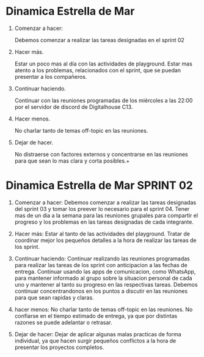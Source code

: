 # Dinamica Estrella de Mar

1. Comenzar a hacer:

	Debemos comenzar a realizar las tareas designadas en el sprint 02

2. Hacer más.

	Estar un poco mas al día con las actividades de playground.
  	Estar mas atento a los problemas, relacionados con el sprint, que se puedan presentar a los compañeros.

3. Continuar haciendo.

	Continuar con las reuniones programadas de los miércoles a las 22:00 por el servidor de discord de Digitalhouse C13.

4. Hacer menos.

  	No charlar tanto de temas off-topic en las reuniones.

5. Dejar de hacer.
	
  	No distraerse con factores externos y concentrarse en las reuniones para que sean lo mas clara y corta posibles.+
   
# Dinamica Estrella de Mar SPRINT 02

1. Comenzar a hacer:
	Debemos comenzar a realizar las tareas designadas del sprint 03 y tomar los preever lo necesario para el sprint 04.
	Tener mas de un dia a la semana para las reuniones grupales para compartir el progreso y los problemas en las tareas designadas de 	cada integrante.

3. Hacer más:
	Estar al tanto de las actividades del playground.
	Tratar de coordinar mejor los pequeños detalles a la hora de realizar las tareas de los sprint.

5. Continuar haciendo:
	Continuar realizando las reuniones programadas para realizar las tareas de los sprint con anticipacion a las fechas de entrega.
	Continuar usando las apps de comunicacion, como WhatsApp, para mantener informado al grupo sobre la situacion personal de cada uno y mantener al tanto su progreso en las respectivas tareas.
   	Debemos continuar concentrandonos en los puntos a discutir en las reuniones para que sean rapidas y claras.
   
7. hacer menos:
	No charlar tanto de temas off-topic en las reuniones.
   	No confiarse en el tiempo estimado de entrega, ya que por distintas razones se puede adelantar o retrasar.
   
9. Dejar de hacer:
	Dejar de aplicar algunas malas practicas de forma individual, ya que hacen surgir pequeños conflictos a la hora de presentar los proyectos completos.
